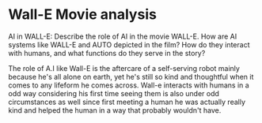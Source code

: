 # Wall-E Movie analysis

AI in WALL-E: Describe the role of AI in the movie WALL-E. How are AI systems like WALL-E and AUTO depicted in the film? How do they interact with humans, and what functions do they serve in the story?

The role of A.I like Wall-E is the aftercare of a self-serving robot mainly because he's all alone on earth, yet he's still so kind and thoughtful when it comes to any lifeform he comes across. Wall-e interacts with humans in a odd way considering his first time seeing them is also under odd circumstances as well since first meeting a human he was actually really kind and helped the human in a way that probably wouldn't have.

